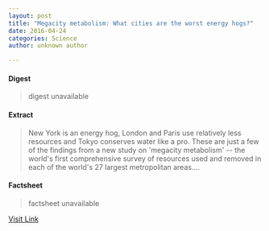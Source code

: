 ```yaml
---
layout: post
title: "Megacity metabolism: What cities are the worst energy hogs?"
date: 2016-04-24
categories: Science
author: unknown author

---
```



#### Digest
>digest unavailable

#### Extract
>New York is an energy hog, London and Paris use relatively less resources and Tokyo conserves water like a pro. These are just a few of the findings from a new study on 'megacity metabolism' -- the world's first comprehensive survey of resources used and removed in each of the world's 27 largest metropolitan areas....

#### Factsheet
>factsheet unavailable

[Visit Link](http://feeds.sciencedaily.com/~r/sciencedaily/~3/FfMSQpOgbXE/150428125353.htm)


